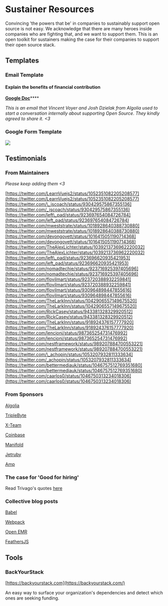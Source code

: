 # Sustainer Resources

Convincing 'the powers that be' in companies to sustainably support open source is not easy. We acknowledge that there are many heroes inside companies who are fighting that, and we want to support them. This is an open toolkit for sustainers making the case for their companies to support their open source stack.

## Templates

### Email Template

#### Explain the benefits of financial contribution

[**Google Doc**](https://docs.google.com/document/d/1yViQ4Qq9aqRMfoApTxaHXtG7DDhTFmcfmAencw8ereU/edit?usp=sharing)\*\*\*\*

_This is an email that Vincent Voyer and Josh Dzielak from Algolia used to start a conversation internally about supporting Open Source. They kindly agreed to share it. &lt;3_

### Google Form Template

![](https://github.com/opencollective/documentation/tree/7991781321e21c71705dddaf37775eeb78dbe972/financial-contributors/.gitbook/assets/image_2_1_vsbdbs.png)

## Testimonials

### From Maintainers

_Please keep adding them &lt;3_

[https://twitter.com/LearnVuejs2/status/1052351082205208577](https://twitter.com/LearnVuejs2/status/1052351082205208577)[https://twitter.com/\_jscoach/status/930429575867355136](https://twitter.com/_jscoach/status/930429575867355136) [https://twitter.com/left\_pad/status/923697654084726784](https://twitter.com/left_pad/status/923697654084726784)[https://twitter.com/mweststrate/status/1018928640388730880](https://twitter.com/mweststrate/status/1018928640388730880)[https://twitter.com/devongovett/status/1016415051190714368](https://twitter.com/devongovett/status/1016415051190714368)[https://twitter.com/TheAlexLichter/status/1039213736962220032](https://twitter.com/TheAlexLichter/status/1039213736962220032)[https://twitter.com/left\_pad/status/923696620935421953](https://twitter.com/left_pad/status/923696620935421953) [https://twitter.com/nomadtechie/status/923716925397405696](https://twitter.com/nomadtechie/status/923716925397405696)[https://twitter.com/flovilmart/status/923720388932259841](https://twitter.com/flovilmart/status/923720388932259841) [https://twitter.com/flovilmart/status/930964898447855616](https://twitter.com/flovilmart/status/930964898447855616)[https://twitter.com/TheLarkInn/status/1042906557149675520](https://twitter.com/TheLarkInn/status/1042906557149675520)[https://twitter.com/RickCasey/status/943381328329920512](https://twitter.com/RickCasey/status/943381328329920512) [https://twitter.com/TheLarkInn/status/918924376157777920](https://twitter.com/TheLarkInn/status/918924376157777920)[https://twitter.com/lencioni/status/987365254731476992](https://twitter.com/lencioni/status/987365254731476992)[https://twitter.com/nestframework/status/989207884700553221](https://twitter.com/nestframework/status/989207884700553221)[https://twitter.com/\_achopin/status/1053207932811333634](https://twitter.com/_achopin/status/1053207932811333634)[https://twitter.com/bettermediauk/status/1046757512769351680](https://twitter.com/bettermediauk/status/1046757512769351680)[https://twitter.com/caarlos0/status/1046750313234018306](https://twitter.com/caarlos0/status/1046750313234018306)

### From Sponsors

[Algolia](https://blog.algolia.com/supporting-open-source-projects/)

[TripleByte](https://triplebyte.com/blog/we-re-creating-a-new-source-of-revenue-open-source-software)

[X-Team](https://hackernoon.com/how-webpack-raised-15-000-in-3-months-and-the-future-of-open-source-cb2c9f68fffa)

[Coinbase](https://engineering.coinbase.com/coinbase-open-source-fund-may-june-update-9f6fef200b04)

[Manifold](https://blog.manifold.co/manifold-update-human-peter-ef15771feae0)

[Jetruby](https://expertise.jetruby.com/why-your-it-business-should-support-open-source-658c4b7e650d?gi=5ecf81bfc295)

[Amp](https://amphtml.wordpress.com/2018/01/05/supporting-open-source-sustainability/)

### The case for 'Good for hiring'

Read Trivago's quotes [here](https://medium.com/webpack/trivago-sponsors-webpack-for-second-year-bfe6ca2f0702)

### Collective blog posts

[Babel](https://babeljs.io/blog/2018/07/16/announcing-babels-new-partnership-with-trivago)

[Webpack](https://medium.com/webpack/trivago-sponsors-webpack-for-second-year-bfe6ca2f0702)

[Open EMR](https://www.openemr.blog/post/accepting-donations-on-opencollective/)

[FeathersJS](https://blog.feathersjs.com/flying-into-2018-13bda623f089)

## Tools

### BackYourStack

[https://backyourstack.com](https://backyourstack.com/)

An easy way to surface your organization's dependencies and detect which ones are seeking funding.

